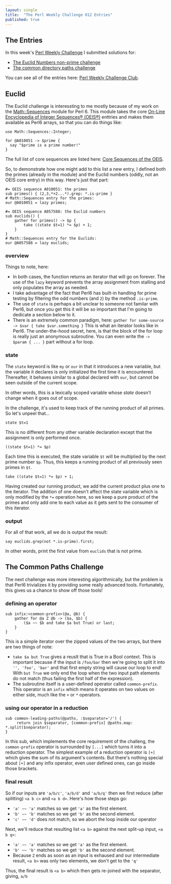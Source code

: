 ```yaml
---
layout: single
title:  "The Perl Weekly Challenge 012 Entries"
published: true
---
```


## The Entries

In this week's
[Perl Weekly Challenge](https://perlweeklychallenge.org/blog/perl-weekly-challenge-012/)
I submitted solutions for:

* [The Euclid Numbers non-prime challenge](https://github.com/ajs/tools/blob/master/puzzles/perlweeklychallenge/euclid-challenge.p6)
* [The common directory paths challenge](https://github.com/ajs/tools/blob/master/puzzles/perlweeklychallenge/common-directory-paths.p6)

You can see all of the entries here: [Perl Weekly Challenge Club](https://github.com/manwar/perlweeklychallenge-club/tree/master/challenge-012).

## Euclid

The Euclid challenge is interessting to me mostly because of my work on the [Math::Sequences](https://github.com/ajs/perl6-Math-Sequences) module for Perl 6. This module takes the core 
[On-Line Encyclopedia of Integer Sequences® (OEIS®)](https://oeis.org/) enttries and makes them available as Perl6 arrays, so that you can do things like:

    use Math::Sequences::Integer;
    
    for @A010051 -> $prime {
      say "$prime is a prime number!"
    }

The full list of core sequences are listed here: [Core Sequences of the OEIS](http://oeis.org/wiki/Index_to_OEIS:_Section_Cor#core).

So, to demonstrate how one might add to this list a new entry, I defined both the primes (already in the module) and the Euclid numbers (oddly, not an OEIS core entry) in this way. Here's just that part:

    #= OEIS sequence A010051: the primes
    sub primes() { (2,3,*+2...*).grep: *.is-prime }
    # Math::Sequences entry for the primes:
    our @A010051 = lazy primes;
    
    #= OEIS sequence A057588: the Euclid numbers
    sub euclids() {
        gather for primes() -> $p {
            take ((state $t=1) *= $p) + 1;
        }
    }
    # Math::Sequences entry for the Euclids:
    our @A057588 = lazy euclids;
    
### overview

Things to note, here:

* In both cases, the function returns an iterator that will go on forever. The use of the `lazy` keyword prevents the array assignment from stalling and only populates the array as needed.
* I take advantage of the fact that Perl6 has built-in handling for prime testing by filtering the odd numbers (and `2`) by the method `.is-prime`.
* The use of `state` is perhaps a bit unclear to someone not familar with Perl6, but once you get this it will be so important that I'm going to dedicate a section below to it.
* There is an extremely common paradigm, here: `gather for some-source -> $var { take $var.something }` This is what an iterator looks like in Perl6. The under-the-hood secret, here, is that the block of the for loop is really just an anonymous subroutine. You can even write the `-> $param { ... }` part without a for loop.

### state

The `state` keyword is like `my` or `our` in that it introduces a new variable, but the variable it declares is only initialized the first time it is encountered. Thereafter, it behaves similar to a global declared with `our`, but cannot be seen outside of the current scope.

In other words, this is a lexically scoped variable whose _state_ doesn't change when it goes out of scope.

In the challenge, it's used to keep track of the running product of all primes. So let's unpeel that...

    state $t=1

This is no different from any other variable declaration except that the assignment is only performed once.

    ((state $t=1) *= $p)

Each time this is executed, the state variable `$t` will be multiplied by the next prime number `$p`. Thus, this keeps a running product of all previously seen primes in `$t`.

    take ((state $t=1) *= $p) + 1;

Having created our running product, we add the current product plus one to the iterator. The addition of one doesn't affect the state variable which is only modified by the `*=` operation here, so we keep a pure product of the primes and only add one to each value as it gets sent to the consumer of this iterator.

### output

For all of that work, all we do is output the result:

    say euclids.grep(not *.is-prime).first;

In other words, print the first value from `euclids` that is not prime.

## The Common Paths Challenge

The next challenge was more interesting algorithmically, but the problem is that Perl6 trivializes it by providing some really advanced tools. Fortunately, this gives us a chance to show off those tools!

### defining an operator

    sub infix:<common-prefix>(@a, @b) {
        gather for @a Z @b -> ($a, $b) {
            ($a ~~ $b and take $a but True) or last;
        }
    }

This is a simple iterator over the zipped values of the two arrays, but there are two things of note:

* `take $a but True` gives a reuslt that is True in a Bool context. This is important because if the input is `/foo/bar` then we're going to split it into `'', 'foo', 'bar'` and that first empty string will cause our loop to end! With `but True` we only end the loop when the two input path elements do not match (thus failing the first half of the expression).
* The subroutine itself is a user-defined operator called `common-prefix`. This operator is an `infix` which means it operates on two values on either side, much like the `+` or `*` operators.

### using our operator in a reduction

    sub common-leading-paths(@paths, :$separator='/') {
         return join $separator, [common-prefix] @paths.map: *.split($separator);
    }

In this sub, which implements the core requirement of the challeng, the `common-prefix` operator is surrounded by `[...]` which turns it into a reduction operator. The simplest example of a reduction operator is `[+]` which gives the sum of its argument's contents. But there's nothing special about `[+]` and any infix operator, even user defined ones, can go inside those brackets.

### final result

So if our inputs are `'a/b/c'`, `'a/b/d'` and `'a/b/q'` then we first reduce (after splitting) `<a b c>` and `<a b d>`. Here's how those steps go:

* `'a' ~~ 'a'` matches so we get `'a'` as the first element.
* `'b' ~~ 'b'` matches so we get `'b'` as the second element.
* `'c' ~~ 'd'` does not match, so we abort the loop inside our operator

Next, we'll reduce that resulting list `<a b>` against the next split-up input, `<a b q>`:

* `'a' ~~ 'a'` matches so we get `'a'` as the first element.
* `'b' ~~ 'b'` matches so we get `'b'` as the second element.
* Because `Z` ends as soon as an input is exhaused and our intermediate result, `<a b>` was only two elements, we don't get to the `'q'`

Thus, the final result is `<a b>` which then gets re-joined with the separator, giving, `a/b`
